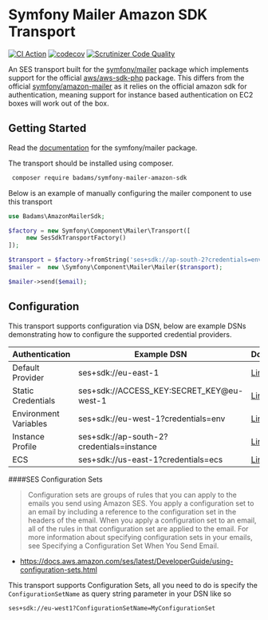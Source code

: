 Symfony Mailer Amazon SDK Transport
================================

[![CI Action](https://github.com/badams/symfony-mailer-amazon-sdk/workflows/continuous-integration/badge.svg)](https://github.com/badams/symfony-mailer-amazon-sdk/workflows/continuous-integration)
[![codecov](https://codecov.io/gh/badams/symfony-mailer-amazon-sdk/branch/master/graph/badge.svg)](https://codecov.io/gh/badams/symfony-mailer-amazon-sdk)
[![Scrutinizer Code Quality](https://scrutinizer-ci.com/g/badams/symfony-mailer-amazon-sdk/badges/quality-score.png?b=master)](https://scrutinizer-ci.com/g/badams/symfony-mailer-amazon-sdk/?branch=master)

An SES transport built for the [symfony/mailer](https://github.com/symfony/mailer) package which implements support for the official [aws/aws-sdk-php](https://github.com/aws/aws-sdk-php) package.
This differs from the official [symfony/amazon-mailer](https://github.com/symfony/amazon-mailer) as it relies on the official amazon sdk for authentication, meaning support for instance 
based authentication on EC2 boxes will work out of the box.  

Getting Started
--------------

Read the [documentation](https://symfony.com/doc/current/components/mailer.html) for the symfony/mailer package.

The transport should be installed using composer. 

```bash
 composer require badams/symfony-mailer-amazon-sdk
```

Below is an example of manually configuring the mailer component to use this transport
```php
use Badams\AmazonMailerSdk;

$factory = new Symfony\Component\Mailer\Transport([
     new SesSdkTransportFactory()
]);

$transport = $factory->fromString('ses+sdk://ap-south-2?credentials=env');
$mailer =  new \Symfony\Component\Mailer\Mailer($transport);

$mailer->send($email);
```

Configuration
------------

This transport supports configuration via DSN, below are example DSNs demonstrating how to configure the supported credential providers.

| Authentication        | Example DSN | Docs |
|-----------------------|-------------------------------------------|-----------------------------------------------------------------------------------------------------------------------|
| Default Provider      | ses+sdk://eu-east-1                       | [Link](https://docs.aws.amazon.com/aws-sdk-php/v3/api/class-Aws.Credentials.CredentialProvider.html#_defaultProvider) |
| Static Credentials    | ses+sdk://ACCESS_KEY:SECRET_KEY@eu-west-1 | [Link](https://docs.aws.amazon.com/aws-sdk-php/v3/api/class-Aws.Credentials.CredentialProvider.html#_fromCredentials) |
| Environment Variables | ses+sdk://eu-west-1?credentials=env       | [Link](https://docs.aws.amazon.com/aws-sdk-php/v3/api/class-Aws.Credentials.CredentialProvider.html#_env)             |
| Instance Profile      | ses+sdk://ap-south-2?credentials=instance | [Link](https://docs.aws.amazon.com/aws-sdk-php/v3/api/class-Aws.Credentials.CredentialProvider.html#_instanceProfile) |
| ECS                   | ses+sdk://us-east-1?credentials=ecs       | [Link](https://docs.aws.amazon.com/aws-sdk-php/v3/api/class-Aws.Credentials.CredentialProvider.html#_instanceProfile) |


####SES Configuration Sets
> Configuration sets are groups of rules that you can apply to the emails you send using Amazon SES. You apply a configuration set to an email by including a reference to the configuration set in the headers of the email. When you apply a configuration set to an email, all of the rules in that configuration set are applied to the email. For more information about specifying configuration sets in your emails, see Specifying a Configuration Set When You Send Email.
- https://docs.aws.amazon.com/ses/latest/DeveloperGuide/using-configuration-sets.html

This transport supports Configuration Sets, all you need to do is specify the `ConfigurationSetName` as query string parameter in your DSN like so
```
ses+sdk://eu-west1?ConfigurationSetName=MyConfigurationSet
```